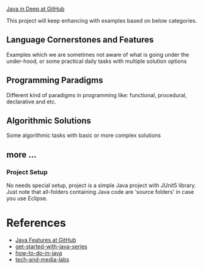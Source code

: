 ﻿[Java in Deep at GitHub](https://github.com/azatsatklichov/java-in-deep.git) 

This project will keep enhancing with examples based on below categories.

## Language Cornerstones and Features 
Examples which we are sometimes not aware of what is going under the under-hood, or some practical daily tasks with multiple solution options  

## Programming Paradigms
Different kind of paradigms in programming like: functional, procedural, declarative and etc.

## Algorithmic Solutions 
Some algorithmic tasks with basic or more complex solutions 
    
 
## more ...

### Project Setup
No needs special setup, project is a simple Java project with  JUnit5 library. 
Just note that all-folders containing Java code are 'source folders' in case you use Eclipse.    
  

 
# References

- [Java Features at GitHub](https://github.com/azatsatklichov/Java-Features.git) 
- [get-started-with-java-series](https://www.baeldung.com/get-started-with-java-series) 
- [how-to-do-in-java](https://howtodoinjava.com/java8/java-streams-by-examples/) 
- [tech-and-media-labs](https://jenkov.com/)


